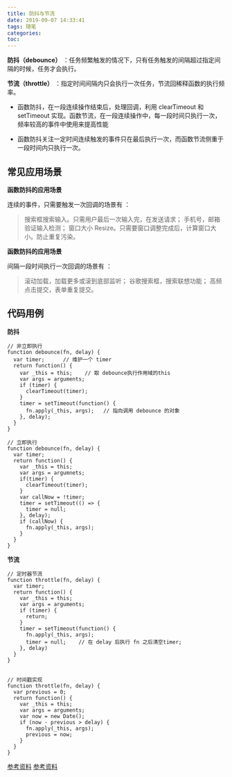 ```yaml
---
title: 防抖与节流
date: 2019-09-07 14:33:41
tags: 随笔
categories:
toc:
---
```


**防抖（debounce）** ：任务频繁触发的情况下，只有任务触发的间隔超过指定间隔的时候，任务才会执行。

**节流（throttle）** ：指定时间间隔内只会执行一次任务，节流回稀释函数的执行频率。

* 函数防抖，在一段连续操作结束后，处理回调，利用 clearTimeout 和 setTimeout 实现。函数节流，在一段连续操作中，每一段时间只执行一次，频率较高的事件中使用来提高性能

* 函数防抖关注一定时间连续触发的事件只在最后执行一次，而函数节流侧重于一段时间内只执行一次。

<!--more-->

## 常见应用场景

**函数防抖的应用场景**

连续的事件，只需要触发一次回调的场景有 ：

   >  搜索框搜索输入。只需用户最后一次输入完，在发送请求；
   >  手机号，邮箱验证输入检测；
   >  窗口大小 Resize。只需要窗口调整完成后，计算窗口大小。防止重复污染。


   **函数防抖的应用场景**

间隔一段时间执行一次回调的场景有 ：

   > 滚动加载，加载更多或滚到底部监听；
   > 谷歌搜索框，搜索联想功能；
   > 高频点击提交，表单重复提交。

## 代码用例

**防抖**

```
// 非立即执行
function debounce(fn, delay) {
  var timer;      // 维护一个 timer
  return function() {
    var _this = this;    // 取 debounce执行作用域的this
    var args = arguments;
    if (timer) {
      clearTimeout(timer);
    }
    timer = setTimeout(function() {
      fn.apply(_this, args);   // 指向调用 debounce 的对象
    }, delay);
  }
}

// 立即执行
function debounce(fn, delay) {
  var timer;
  return function() {
    var _this = this;
    var args = argumnets;
    if(timer) {
      clearTimeout(timer);
    }
    var callNow = !timer;
    timer = setTimeout(() => {
      timer = null;
    }, delay);
    if (callNow) {
      fn.apply(_this, args);
    }
  }
}
```

**节流**

```
// 定时器节流
function throttle(fn, delay) {
  var timer;
  return function() {
    var _this = this;
    var args = arguments;
    if (timer) {
      return;
    }
    timer = setTimeout(function() {
      fn.apply(_this, args);
      timer = null;    // 在 delay 后执行 fn 之后清空timer;
    }, delay)
  }
}


// 时间戳实现
function throttle(fn, delay) {
  var previous = 0;
  return function() {
    var _this = this;
    var args = arguments;
    var now = new Date();
    if (now - previous > delay) {
      fn.apply(_this, args);
      previous = now;
    }
  }
}
```

   [参考资料](https://segmentfault.com/a/1190000018445196)
   [参考资料](https://www.jianshu.com/p/c8b86b09daf0)